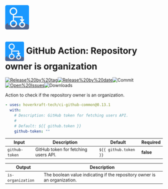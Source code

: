 <!-- start branding -->

<img src=".github/ghadocs/branding.svg" width="15%" align="center" alt="branding<icon:users color:gray-dark>" />

<!-- end branding -->
<!-- start title -->

# <img src=".github/ghadocs/branding.svg" width="60px" align="center" alt="branding<icon:users color:gray-dark>" /> GitHub Action: Repository owner is organization

<!-- end title -->
<!-- start badges -->

<a href="https%3A%2F%2Fgithub.com%2Fhoverkraft-tech%2Fci-github-common%2Freleases%2Flatest"><img src="https://img.shields.io/github/v/release/hoverkraft-tech/ci-github-common?display_name=tag&sort=semver&logo=github&style=flat-square" alt="Release%20by%20tag" /></a><a href="https%3A%2F%2Fgithub.com%2Fhoverkraft-tech%2Fci-github-common%2Freleases%2Flatest"><img src="https://img.shields.io/github/release-date/hoverkraft-tech/ci-github-common?display_name=tag&sort=semver&logo=github&style=flat-square" alt="Release%20by%20date" /></a><img src="https://img.shields.io/github/last-commit/hoverkraft-tech/ci-github-common?logo=github&style=flat-square" alt="Commit" /><a href="https%3A%2F%2Fgithub.com%2Fhoverkraft-tech%2Fci-github-common%2Fissues"><img src="https://img.shields.io/github/issues/hoverkraft-tech/ci-github-common?logo=github&style=flat-square" alt="Open%20Issues" /></a><img src="https://img.shields.io/github/downloads/hoverkraft-tech/ci-github-common/total?logo=github&style=flat-square" alt="Downloads" />

<!-- end badges -->
<!-- start description -->

Action to check if the repository owner is an organization.

<!-- end description -->
<!-- start contents -->
<!-- end contents -->
<!-- start usage -->

```yaml
- uses: hoverkraft-tech/ci-github-common@0.13.1
  with:
    # Description: GitHub token for fetching users API.
    #
    # Default: ${{ github.token }}
    github-token: ""
```

<!-- end usage -->
<!-- start inputs -->

| **Input**                 | **Description**                      | **Default**                      | **Required** |
| ------------------------- | ------------------------------------ | -------------------------------- | ------------ |
| <code>github-token</code> | GitHub token for fetching users API. | <code>${{ github.token }}</code> | **false**    |

<!-- end inputs -->
<!-- start outputs -->

| **Output**                   | **Description**                                                          |
| ---------------------------- | ------------------------------------------------------------------------ |
| <code>is-organization</code> | The boolean value indicating if the repository owner is an organization. |

<!-- end outputs -->
<!-- start [.github/ghadocs/examples/] -->
<!-- end [.github/ghadocs/examples/] -->
